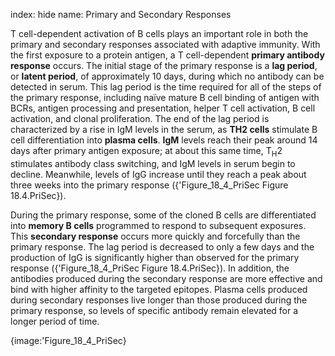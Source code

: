 index: hide
name: Primary and Secondary Responses

T cell-dependent activation of B cells plays an important role in both the primary and secondary responses associated with adaptive immunity. With the first exposure to a protein antigen, a T cell-dependent  **primary antibody response** occurs. The initial stage of the primary response is a  **lag period**, or  **latent period**, of approximately 10 days, during which no antibody can be detected in serum. This lag period is the time required for all of the steps of the primary response, including naïve mature B cell binding of antigen with BCRs, antigen processing and presentation, helper T cell activation, B cell activation, and clonal proliferation. The end of the lag period is characterized by a rise in IgM levels in the serum, as  **TH2 cells** stimulate B cell differentiation into  **plasma cells**.  **IgM** levels reach their peak around 14 days after primary antigen exposure; at about this same time, T<sub>H</sub>2 stimulates antibody class switching, and IgM levels in serum begin to decline. Meanwhile, levels of IgG increase until they reach a peak about three weeks into the primary response ({'Figure_18_4_PriSec Figure 18.4.PriSec}).

During the primary response, some of the cloned B cells are differentiated into  **memory B cells** programmed to respond to subsequent exposures. This  **secondary response** occurs more quickly and forcefully than the primary response. The lag period is decreased to only a few days and the production of IgG is significantly higher than observed for the primary response ({'Figure_18_4_PriSec Figure 18.4.PriSec}). In addition, the antibodies produced during the secondary response are more effective and bind with higher affinity to the targeted epitopes. Plasma cells produced during secondary responses live longer than those produced during the primary response, so levels of specific antibody remain elevated for a longer period of time.


{image:'Figure_18_4_PriSec}
        
